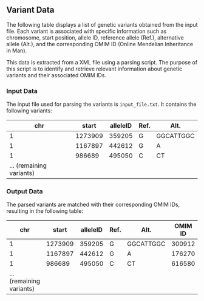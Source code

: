 
## Variant Data

The following table displays a list of genetic variants obtained from the input file. Each variant is associated with specific information such as chromosome, start position, allele ID, reference allele (Ref.), alternative allele (Alt.), and the corresponding OMIM ID (Online Mendelian Inheritance in Man).

This data is extracted from a XML file using a parsing script. The purpose of this script is to identify and retrieve relevant information about genetic variants and their associated OMIM IDs.

### Input Data

The input file used for parsing the variants is `input_file.txt`. It contains the following variants:

| chr | start   | alleleID | Ref. | Alt.     |
| --- | ------- | -------- | ---- | -------- |
| 1   | 1273909 | 359205   | G    | GGCATTGGC |
| 1   | 1167897 | 442612   | G    | A        |
| 1   | 986689  | 495050   | C    | CT       |
| ... (remaining variants) |

### Output Data

The parsed variants are matched with their corresponding OMIM IDs, resulting in the following table:

| chr | start   | alleleID | Ref. | Alt.     | OMIM ID |
| --- | ------- | -------- | ---- | -------- | ------- |
| 1   | 1273909 | 359205   | G    | GGCATTGGC | 300912  |
| 1   | 1167897 | 442612   | G    | A        | 176270  |
| 1   | 986689  | 495050   | C    | CT       | 616580  |
| ... (remaining variants) |

